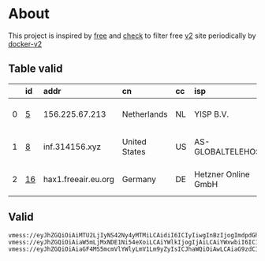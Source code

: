
# About

This project is inspired by [free](https://github.com/freefq/free) and [check](https://github.com/yeahwu/check) to filter free [v2](https://github.com/v2fly/v2ray-core) site periodically by [docker-v2](https://hub.docker.com/r/v2ray/official)

    

## Table valid
|    | id                   | addr                | cn            | cc   | isp                 | ip                                 | chatgpt          |
|---:|:---------------------|:--------------------|:--------------|:-----|:--------------------|:-----------------------------------|:-----------------|
|  0 | [5](config/5.json)   | 156.225.67.213      | Netherlands   | NL   | YISP B.V.           | 154.84.1.164                       | Yes (Region: NL) |
|  1 | [8](config/8.json)   | inf.314156.xyz      | United States | US   | AS-GLOBALTELEHOST   | 169.197.141.187                    | Yes (Region: US) |
|  2 | [16](config/16.json) | hax1.freeair.eu.org | Germany       | DE   | Hetzner Online GmbH | 2a01:4f8:140:229c:107c:6491:7de9:1 | Yes (Region: DE) |

## Valid
```
vmess://eyJhZGQiOiAiMTU2LjIyNS42Ny4yMTMiLCAidiI6ICIyIiwgInBzIjogImdpdGh1Yi5jb20vZnJlZWZxIC0gXHU1MzU3XHU5NzVlICA1IiwgInBvcnQiOiA0NzY2NiwgImlkIjogIjNjYTkxMmRhLTZhYzItNDE4Zi1iOWNmLTQ1YjZmNjk0NTc5YiIsICJhaWQiOiAiNjQiLCAibmV0IjogInRjcCIsICJ0eXBlIjogIiIsICJob3N0IjogIiIsICJwYXRoIjogIiIsICJ0bHMiOiAiIn0=
vmess://eyJhZGQiOiAiaW5mLjMxNDE1Ni54eXoiLCAiYWlkIjogIjAiLCAiYWxwbiI6ICIiLCAiaG9zdCI6ICJpbmYuMzE0MTU2Lnh5eiIsICJpZCI6ICI1YjNiNWQzZi02OGExLTRhZmUtOGE5ZS1hNTVmMzBhZjk4ZTMiLCAibmV0IjogIndzIiwgInBhdGgiOiAiL3dvcmtlckNvbmZpZyIsICJwb3J0IjogIjQ0MyIsICJwcyI6ICJnaXRodWIuY29tL2ZyZWVmcSAtIFx1N2Y4ZVx1NTZmZENsb3VkRmxhcmVcdTUxNmNcdTUzZjhDRE5cdTgyODJcdTcwYjkgOCIsICJzY3kiOiAiYXV0byIsICJzbmkiOiAiaW5mLjMxNDE1Ni54eXoiLCAidGxzIjogInRscyIsICJ0eXBlIjogIiIsICJ2IjogIjIifQ==
vmess://eyJhZGQiOiAiaGF4MS5mcmVlYWlyLmV1Lm9yZyIsICJhaWQiOiAwLCAiaG9zdCI6ICJoYXgxLmZyZWVhaXIuZXUub3JnIiwgImlkIjogIjJjYTE1MzE4LTEwMTUtNDg2ZC1lZjNlLTQ2NTIxMDJhMjM1YSIsICJuZXQiOiAid3MiLCAicGF0aCI6ICIvaGF4MSIsICJwb3J0IjogODAsICJwcyI6ICJnaXRodWIuY29tL2ZyZWVmcSAtIFx1N2Y4ZVx1NTZmZENsb3VkRmxhcmVcdTUxNmNcdTUzZjhDRE5cdTgyODJcdTcwYjkgMTYiLCAidGxzIjogIiIsICJ0eXBlIjogImF1dG8iLCAic2VjdXJpdHkiOiAiYXV0byIsICJza2lwLWNlcnQtdmVyaWZ5IjogdHJ1ZSwgInNuaSI6ICIifQ==
```

